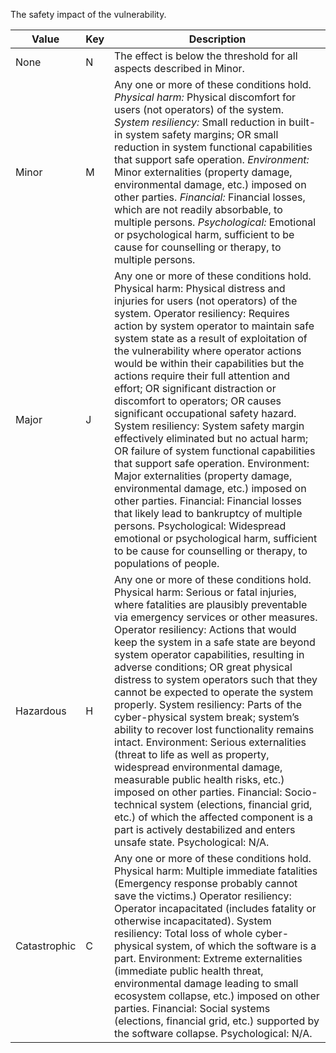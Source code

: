 The safety impact of the vulnerability.

| Value | Key | Description |
| --- | --- | --- |
| None | N | The effect is below the threshold for all aspects described in Minor. |
| Minor | M | Any one or more of these conditions hold. *Physical harm:* Physical discomfort for users (not operators) of the system. *System resiliency:* Small reduction in built-in system safety margins; OR small reduction in system functional capabilities that support safe operation. *Environment:* Minor externalities (property damage, environmental damage, etc.) imposed on other parties. *Financial:* Financial losses, which are not readily absorbable, to multiple persons. *Psychological:* Emotional or psychological harm, sufficient to be cause for counselling or therapy, to multiple persons. |
| Major | J | Any one or more of these conditions hold. Physical harm: Physical distress and injuries for users (not operators) of the system. Operator resiliency: Requires action by system operator to maintain safe system state as a result of exploitation of the vulnerability where operator actions would be within their capabilities but the actions require their full attention and effort; OR significant distraction or discomfort to operators; OR causes significant occupational safety hazard. System resiliency: System safety margin effectively eliminated but no actual harm; OR failure of system functional capabilities that support safe operation. Environment: Major externalities (property damage, environmental damage, etc.) imposed on other parties. Financial: Financial losses that likely lead to bankruptcy of multiple persons. Psychological: Widespread emotional or psychological harm, sufficient to be cause for counselling or therapy, to populations of people. |
| Hazardous | H | Any one or more of these conditions hold. Physical harm: Serious or fatal injuries, where fatalities are plausibly preventable via emergency services or other measures. Operator resiliency: Actions that would keep the system in a safe state are beyond system operator capabilities, resulting in adverse conditions; OR great physical distress to system operators such that they cannot be expected to operate the system properly. System resiliency: Parts of the cyber-physical system break; system’s ability to recover lost functionality remains intact. Environment: Serious externalities (threat to life as well as property, widespread environmental damage, measurable public health risks, etc.) imposed on other parties. Financial: Socio-technical system (elections, financial grid, etc.) of which the affected component is a part is actively destabilized and enters unsafe state. Psychological: N/A. |
| Catastrophic | C | Any one or more of these conditions hold. Physical harm: Multiple immediate fatalities (Emergency response probably cannot save the victims.) Operator resiliency: Operator incapacitated (includes fatality or otherwise incapacitated). System resiliency: Total loss of whole cyber-physical system, of which the software is a part. Environment: Extreme externalities (immediate public health threat, environmental damage leading to small ecosystem collapse, etc.) imposed on other parties. Financial: Social systems (elections, financial grid, etc.) supported by the software collapse. Psychological: N/A. |
